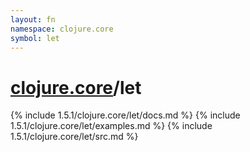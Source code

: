 ```yaml
---
layout: fn
namespace: clojure.core
symbol: let
---
```


# [clojure.core](../)/let

{% include 1.5.1/clojure.core/let/docs.md %}
{% include 1.5.1/clojure.core/let/examples.md %}
{% include 1.5.1/clojure.core/let/src.md %}

